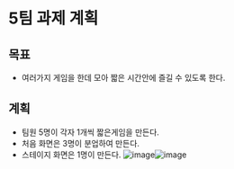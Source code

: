 # 5팀 과제 계획

## 목표
- 여러가지 게임을 한데 모아 짧은 시간안에 즐길 수 있도록 한다.

## 계획
- 팀원 5명이 각자 1개씩 짧은게임을 만든다.
- 처음 화면은 3명이 분업하여 만든다.
- 스테이지 화면은 1명이 만든다.
![image](https://user-images.githubusercontent.com/81298756/170482834-d6df533f-0a23-4643-b7c3-2121dbaf7c84.png)![image](https://user-images.githubusercontent.com/81298756/170482986-4384338c-08f8-4dec-86a6-480041137484.png)

